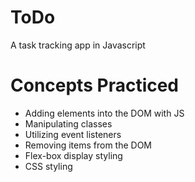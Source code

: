 # ToDo
A task tracking app in Javascript

# Concepts Practiced
- Adding elements into the DOM with JS
- Manipulating classes
- Utilizing event listeners
- Removing items from the DOM
- Flex-box display styling
- CSS styling